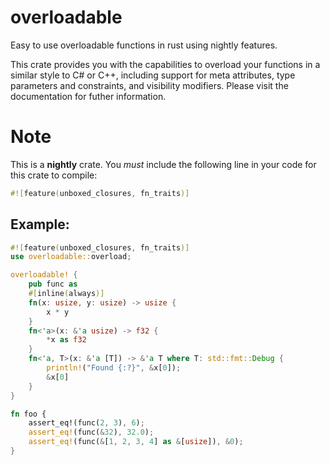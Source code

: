 # overloadable

Easy to use overloadable functions in rust using nightly features.

This crate provides you with the capabilities to overload your functions in a similar style to C# or C++, including support for meta attributes, type parameters and constraints, and visibility modifiers. 
Please visit the documentation for futher information. 

# Note
This is a **nightly** crate. You _must_ include the following line in your code for this crate to compile:
```rust
#![feature(unboxed_closures, fn_traits)]
```

## Example:

```rust
#![feature(unboxed_closures, fn_traits)]
use overloadable::overload;

overloadable! {
    pub func as
    #[inline(always)]
    fn(x: usize, y: usize) -> usize {
        x * y
    }
    fn<'a>(x: &'a usize) -> f32 {
        *x as f32
    }
    fn<'a, T>(x: &'a [T]) -> &'a T where T: std::fmt::Debug {
        println!("Found {:?}", &x[0]);
        &x[0]
    }
}

fn foo {
    assert_eq!(func(2, 3), 6);
    assert_eq!(func(&32), 32.0);
    assert_eq!(func(&[1, 2, 3, 4] as &[usize]), &0);
}
```

